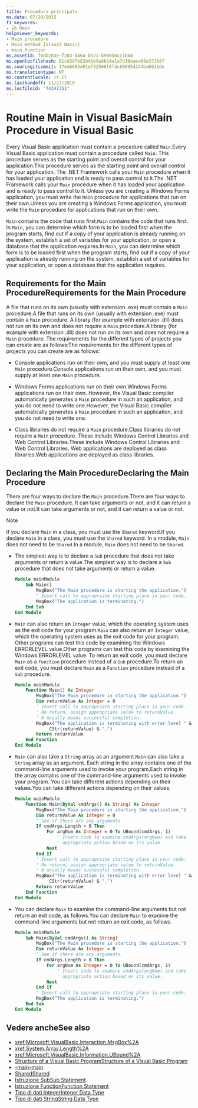 ```yaml
---
title: Procedura principale
ms.date: 07/20/2015
f1_keywords:
- vb.Main
helpviewer_keywords:
- Main procedure
- Main method [Visual Basic]
- main function
ms.assetid: f0db283e-f283-4464-b521-b90858cc1b44
ms.openlocfilehash: 61cd397b82b4bb9a8b24a1a7d30eaea68e37368f
ms.sourcegitcommit: 17ee6605e01ef32506f8fdc686954244ba6911de
ms.translationtype: MT
ms.contentlocale: it-IT
ms.lasthandoff: 11/22/2019
ms.locfileid: "74347351"
---
```

# <a name="main-procedure-in-visual-basic"></a><span data-ttu-id="e0f14-102">Routine Main in Visual Basic</span><span class="sxs-lookup"><span data-stu-id="e0f14-102">Main Procedure in Visual Basic</span></span>
<span data-ttu-id="e0f14-103">Every Visual Basic application must contain a procedure called `Main`.</span><span class="sxs-lookup"><span data-stu-id="e0f14-103">Every Visual Basic application must contain a procedure called `Main`.</span></span> <span data-ttu-id="e0f14-104">This procedure serves as the starting point and overall control for your application.</span><span class="sxs-lookup"><span data-stu-id="e0f14-104">This procedure serves as the starting point and overall control for your application.</span></span> <span data-ttu-id="e0f14-105">The .NET Framework calls your `Main` procedure when it has loaded your application and is ready to pass control to it.</span><span class="sxs-lookup"><span data-stu-id="e0f14-105">The .NET Framework calls your `Main` procedure when it has loaded your application and is ready to pass control to it.</span></span> <span data-ttu-id="e0f14-106">Unless you are creating a Windows Forms application, you must write the `Main` procedure for applications that run on their own.</span><span class="sxs-lookup"><span data-stu-id="e0f14-106">Unless you are creating a Windows Forms application, you must write the `Main` procedure for applications that run on their own.</span></span>

 <span data-ttu-id="e0f14-107">`Main` contains the code that runs first.</span><span class="sxs-lookup"><span data-stu-id="e0f14-107">`Main` contains the code that runs first.</span></span> <span data-ttu-id="e0f14-108">In `Main`, you can determine which form is to be loaded first when the program starts, find out if a copy of your application is already running on the system, establish a set of variables for your application, or open a database that the application requires.</span><span class="sxs-lookup"><span data-stu-id="e0f14-108">In `Main`, you can determine which form is to be loaded first when the program starts, find out if a copy of your application is already running on the system, establish a set of variables for your application, or open a database that the application requires.</span></span>

## <a name="requirements-for-the-main-procedure"></a><span data-ttu-id="e0f14-109">Requirements for the Main Procedure</span><span class="sxs-lookup"><span data-stu-id="e0f14-109">Requirements for the Main Procedure</span></span>
 <span data-ttu-id="e0f14-110">A file that runs on its own (usually with extension .exe) must contain a `Main` procedure.</span><span class="sxs-lookup"><span data-stu-id="e0f14-110">A file that runs on its own (usually with extension .exe) must contain a `Main` procedure.</span></span> <span data-ttu-id="e0f14-111">A library (for example with extension .dll) does not run on its own and does not require a `Main` procedure.</span><span class="sxs-lookup"><span data-stu-id="e0f14-111">A library (for example with extension .dll) does not run on its own and does not require a `Main` procedure.</span></span> <span data-ttu-id="e0f14-112">The requirements for the different types of projects you can create are as follows:</span><span class="sxs-lookup"><span data-stu-id="e0f14-112">The requirements for the different types of projects you can create are as follows:</span></span>

- <span data-ttu-id="e0f14-113">Console applications run on their own, and you must supply at least one `Main` procedure.</span><span class="sxs-lookup"><span data-stu-id="e0f14-113">Console applications run on their own, and you must supply at least one `Main` procedure.</span></span>

- <span data-ttu-id="e0f14-114">Windows Forms applications run on their own.</span><span class="sxs-lookup"><span data-stu-id="e0f14-114">Windows Forms applications run on their own.</span></span> <span data-ttu-id="e0f14-115">However, the Visual Basic compiler automatically generates a `Main` procedure in such an application, and you do not need to write one.</span><span class="sxs-lookup"><span data-stu-id="e0f14-115">However, the Visual Basic compiler automatically generates a `Main` procedure in such an application, and you do not need to write one.</span></span>

- <span data-ttu-id="e0f14-116">Class libraries do not require a `Main` procedure.</span><span class="sxs-lookup"><span data-stu-id="e0f14-116">Class libraries do not require a `Main` procedure.</span></span> <span data-ttu-id="e0f14-117">These include Windows Control Libraries and Web Control Libraries.</span><span class="sxs-lookup"><span data-stu-id="e0f14-117">These include Windows Control Libraries and Web Control Libraries.</span></span> <span data-ttu-id="e0f14-118">Web applications are deployed as class libraries.</span><span class="sxs-lookup"><span data-stu-id="e0f14-118">Web applications are deployed as class libraries.</span></span>

## <a name="declaring-the-main-procedure"></a><span data-ttu-id="e0f14-119">Declaring the Main Procedure</span><span class="sxs-lookup"><span data-stu-id="e0f14-119">Declaring the Main Procedure</span></span>
 <span data-ttu-id="e0f14-120">There are four ways to declare the `Main` procedure.</span><span class="sxs-lookup"><span data-stu-id="e0f14-120">There are four ways to declare the `Main` procedure.</span></span> <span data-ttu-id="e0f14-121">It can take arguments or not, and it can return a value or not.</span><span class="sxs-lookup"><span data-stu-id="e0f14-121">It can take arguments or not, and it can return a value or not.</span></span>

> [!NOTE]
> <span data-ttu-id="e0f14-122">If you declare `Main` in a class, you must use the `Shared` keyword.</span><span class="sxs-lookup"><span data-stu-id="e0f14-122">If you declare `Main` in a class, you must use the `Shared` keyword.</span></span> <span data-ttu-id="e0f14-123">In a module, `Main` does not need to be `Shared`.</span><span class="sxs-lookup"><span data-stu-id="e0f14-123">In a module, `Main` does not need to be `Shared`.</span></span>

- <span data-ttu-id="e0f14-124">The simplest way is to declare a `Sub` procedure that does not take arguments or return a value.</span><span class="sxs-lookup"><span data-stu-id="e0f14-124">The simplest way is to declare a `Sub` procedure that does not take arguments or return a value.</span></span>

    ```vb
    Module mainModule
        Sub Main()
            MsgBox("The Main procedure is starting the application.")
            ' Insert call to appropriate starting place in your code.
            MsgBox("The application is terminating.")
        End Sub
    End Module
    ```

- <span data-ttu-id="e0f14-125">`Main` can also return an `Integer` value, which the operating system uses as the exit code for your program.</span><span class="sxs-lookup"><span data-stu-id="e0f14-125">`Main` can also return an `Integer` value, which the operating system uses as the exit code for your program.</span></span> <span data-ttu-id="e0f14-126">Other programs can test this code by examining the Windows ERRORLEVEL value.</span><span class="sxs-lookup"><span data-stu-id="e0f14-126">Other programs can test this code by examining the Windows ERRORLEVEL value.</span></span> <span data-ttu-id="e0f14-127">To return an exit code, you must declare `Main` as a `Function` procedure instead of a `Sub` procedure.</span><span class="sxs-lookup"><span data-stu-id="e0f14-127">To return an exit code, you must declare `Main` as a `Function` procedure instead of a `Sub` procedure.</span></span>

    ```vb
    Module mainModule
        Function Main() As Integer
            MsgBox("The Main procedure is starting the application.")
            Dim returnValue As Integer = 0
            ' Insert call to appropriate starting place in your code.
            ' On return, assign appropriate value to returnValue.
            ' 0 usually means successful completion.
            MsgBox("The application is terminating with error level " &
                 CStr(returnValue) & ".")
            Return returnValue
        End Function
    End Module
    ```

- <span data-ttu-id="e0f14-128">`Main` can also take a `String` array as an argument.</span><span class="sxs-lookup"><span data-stu-id="e0f14-128">`Main` can also take a `String` array as an argument.</span></span> <span data-ttu-id="e0f14-129">Each string in the array contains one of the command-line arguments used to invoke your program.</span><span class="sxs-lookup"><span data-stu-id="e0f14-129">Each string in the array contains one of the command-line arguments used to invoke your program.</span></span> <span data-ttu-id="e0f14-130">You can take different actions depending on their values.</span><span class="sxs-lookup"><span data-stu-id="e0f14-130">You can take different actions depending on their values.</span></span>

    ```vb
    Module mainModule
        Function Main(ByVal cmdArgs() As String) As Integer
            MsgBox("The Main procedure is starting the application.")
            Dim returnValue As Integer = 0
            ' See if there are any arguments.
            If cmdArgs.Length > 0 Then
                For argNum As Integer = 0 To UBound(cmdArgs, 1)
                    ' Insert code to examine cmdArgs(argNum) and take
                    ' appropriate action based on its value.
                Next
            End If
            ' Insert call to appropriate starting place in your code.
            ' On return, assign appropriate value to returnValue.
            ' 0 usually means successful completion.
            MsgBox("The application is terminating with error level " &
                 CStr(returnValue) & ".")
            Return returnValue
        End Function
    End Module
    ```

- <span data-ttu-id="e0f14-131">You can declare `Main` to examine the command-line arguments but not return an exit code, as follows.</span><span class="sxs-lookup"><span data-stu-id="e0f14-131">You can declare `Main` to examine the command-line arguments but not return an exit code, as follows.</span></span>

    ```vb
    Module mainModule
        Sub Main(ByVal cmdArgs() As String)
            MsgBox("The Main procedure is starting the application.")
            Dim returnValue As Integer = 0
            ' See if there are any arguments.
            If cmdArgs.Length > 0 Then
                For argNum As Integer = 0 To UBound(cmdArgs, 1)
                    ' Insert code to examine cmdArgs(argNum) and take
                    ' appropriate action based on its value.
                Next
            End If
            ' Insert call to appropriate starting place in your code.
            MsgBox("The application is terminating.")
        End Sub
    End Module
    ```
  
## <a name="see-also"></a><span data-ttu-id="e0f14-132">Vedere anche</span><span class="sxs-lookup"><span data-stu-id="e0f14-132">See also</span></span>

- <xref:Microsoft.VisualBasic.Interaction.MsgBox%2A>
- <xref:System.Array.Length%2A>
- <xref:Microsoft.VisualBasic.Information.UBound%2A>
- [<span data-ttu-id="e0f14-133">Structure of a Visual Basic Program</span><span class="sxs-lookup"><span data-stu-id="e0f14-133">Structure of a Visual Basic Program</span></span>](../../../visual-basic/programming-guide/program-structure/structure-of-a-visual-basic-program.md)
- [<span data-ttu-id="e0f14-134">-main</span><span class="sxs-lookup"><span data-stu-id="e0f14-134">-main</span></span>](../../../visual-basic/reference/command-line-compiler/main.md)
- [<span data-ttu-id="e0f14-135">Shared</span><span class="sxs-lookup"><span data-stu-id="e0f14-135">Shared</span></span>](../../../visual-basic/language-reference/modifiers/shared.md)
- [<span data-ttu-id="e0f14-136">Istruzione Sub</span><span class="sxs-lookup"><span data-stu-id="e0f14-136">Sub Statement</span></span>](../../../visual-basic/language-reference/statements/sub-statement.md)
- [<span data-ttu-id="e0f14-137">Istruzione Function</span><span class="sxs-lookup"><span data-stu-id="e0f14-137">Function Statement</span></span>](../../../visual-basic/language-reference/statements/function-statement.md)
- [<span data-ttu-id="e0f14-138">Tipo di dati Integer</span><span class="sxs-lookup"><span data-stu-id="e0f14-138">Integer Data Type</span></span>](../../../visual-basic/language-reference/data-types/integer-data-type.md)
- [<span data-ttu-id="e0f14-139">Tipo di dati String</span><span class="sxs-lookup"><span data-stu-id="e0f14-139">String Data Type</span></span>](../../../visual-basic/language-reference/data-types/string-data-type.md)
